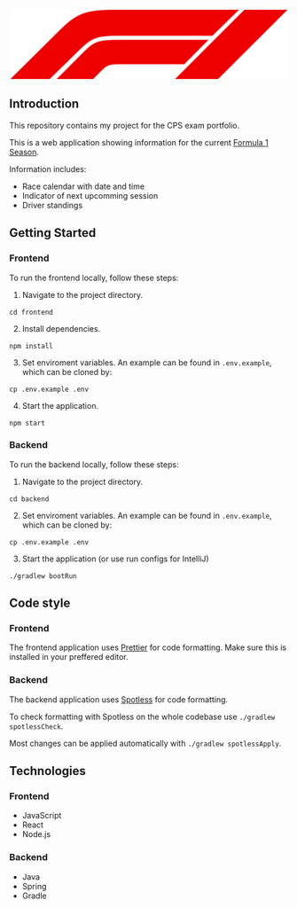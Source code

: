 <p align="center">
  <img src="./frontend/src/assets/images/f1logo.png" alt="drawing" width="500"/>
</p>

## Introduction
This repository contains my project for the CPS exam portfolio. 

This is a web application showing information for the current [Formula 1 Season](https://www.formula1.com/).

Information includes:
- Race calendar with date and time
- Indicator of next upcomming session
- Driver standings

## Getting Started
### Frontend
To run the frontend locally, follow these steps:
1. Navigate to the project directory.
```console
cd frontend
```
2. Install dependencies.
```console
npm install
```
3. Set enviroment variables. An example can be found in `.env.example`, which can be cloned by:
```console
cp .env.example .env
```
4. Start the application.
```console
npm start
```
### Backend
To run the backend locally, follow these steps:
1. Navigate to the project directory.
```console
cd backend
```
2. Set enviroment variables. An example can be found in `.env.example`, which can be cloned by:
```console
cp .env.example .env
```
3. Start the application (or use run configs for IntelliJ)
```console
./gradlew bootRun
```

## Code style
### Frontend
The frontend application uses [Prettier](https://prettier.io/) for code formatting. Make sure this is installed in your preffered editor.

### Backend
The backend application uses [Spotless](https://github.com/diffplug/spotless) for code formatting.

To check formatting with Spotless on the whole codebase use `./gradlew spotlessCheck`.

Most changes can be applied automatically with `./gradlew spotlessApply`.

## Technologies
### Frontend
- JavaScript
- React
- Node.js
### Backend
- Java
- Spring
- Gradle
